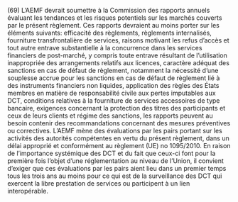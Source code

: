 (69) L’AEMF devrait soumettre à la Commission des rapports annuels évaluant les tendances et les risques potentiels sur les marchés couverts par le présent règlement. Ces rapports devraient au moins porter sur les éléments suivants: efficacité des règlements, règlements internalisés, fourniture transfrontalière de services, raisons motivant les refus d’accès et tout autre entrave substantielle à la concurrence dans les services financiers de post-marché, y compris toute entrave résultant de l’utilisation inappropriée des arrangements relatifs aux licences, caractère adéquat des sanctions en cas de défaut de règlement, notamment la nécessité d’une souplesse accrue pour les sanctions en cas de défaut de règlement lié à des instruments financiers non liquides, application des règles des États membres en matière de responsabilité civile aux pertes imputables aux DCT, conditions relatives à la fourniture de services accessoires de type bancaire, exigences concernant la protection des titres des participants et ceux de leurs clients et régime des sanctions, les rapports peuvent au besoin contenir des recommandations concernant des mesures préventives ou correctives. L’AEMF mène des évaluations par les pairs portant sur les activités des autorités compétentes en vertu du présent règlement, dans un délai approprié et conformément au règlement (UE) no 1095/2010. En raison de l’importance systémique des DCT et du fait que ceux-ci font pour la première fois l’objet d’une réglementation au niveau de l’Union, il convient d’exiger que ces évaluations par les pairs aient lieu dans un premier temps tous les trois ans au moins pour ce qui est de la surveillance des DCT qui exercent la libre prestation de services ou participent à un lien interopérable.